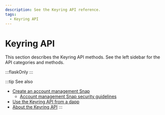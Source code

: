 ```yaml
---
description: See the Keyring API reference.
tags:
  - Keyring API
---
```


# Keyring API

This section describes the Keyring API methods.
See the left sidebar for the API categories and methods.

:::flaskOnly
:::

:::tip See also
- [Create an account management Snap](../../how-to/use-keyring-api/create-account-snap.md)
  - [Account management Snap security guidelines](../../how-to/use-keyring-api/security.md)
- [Use the Keyring API from a dapp](../../how-to/use-keyring-api/create-companion-dapp.md)
- [About the Keyring API](../../concepts/keyring-api.md)
:::
